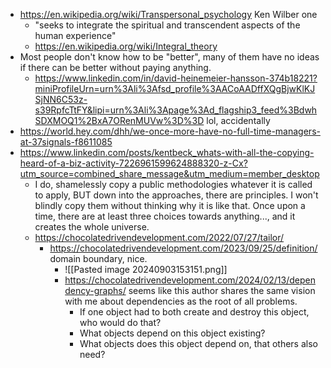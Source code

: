- https://en.wikipedia.org/wiki/Transpersonal_psychology Ken Wilber one
	- "seeks to integrate the spiritual and transcendent aspects of the human experience"
	- https://en.wikipedia.org/wiki/Integral_theory
- Most people don't know how to be "better", many of them have no ideas if there can be better without paying anything.
	- https://www.linkedin.com/in/david-heinemeier-hansson-374b18221?miniProfileUrn=urn%3Ali%3Afsd_profile%3AACoAADffXQgBjwKlKJSjNN6C53z-s39RpfcTtFY&lipi=urn%3Ali%3Apage%3Ad_flagship3_feed%3BdwhSDXMOQ1%2BxA7ORenMUVw%3D%3D lol, accidentally
- https://world.hey.com/dhh/we-once-more-have-no-full-time-managers-at-37signals-f8611085
- https://www.linkedin.com/posts/kentbeck_whats-with-all-the-copying-heard-of-a-biz-activity-7226961599624888320-z-Cx?utm_source=combined_share_message&utm_medium=member_desktop
	- I do, shamelessly copy a public methodologies whatever it is called to apply, BUT down into the approaches, there are principles. I won't blindly copy them without thinking why it is like that. Once upon a time, there are at least three choices towards anything..., and it creates the whole universe.
	- https://chocolatedrivendevelopment.com/2022/07/27/tailor/
		- https://chocolatedrivendevelopment.com/2023/09/25/definition/ domain boundary, nice.
			- ![[Pasted image 20240903153151.png]]
			- https://chocolatedrivendevelopment.com/2024/02/13/dependency-graphs/ seems like this author shares the same vision with me about dependencies as the root of all problems.
				- If one object had to both create and destroy this object, who would do that?
				- What objects depend on this object existing?
				- What objects does this object depend on, that others also need?